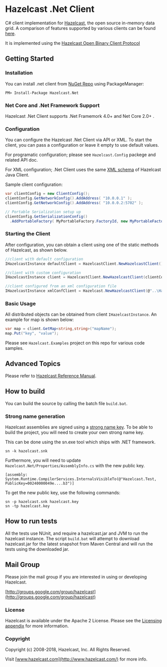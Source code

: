 # Hazelcast .Net Client

C# client implementation for [Hazelcast](https://github.com/hazelcast/hazelcast), the open source in-memory data grid. 
A comparison of features supported by various clients can be found [here](https://hazelcast.org/clients-languages/).

It is implemented using the [Hazelcast Open Binary Client Protocol](http://hazelcast.org/docs/protocol/1.0-developer-preview/client-protocol.html) 

## Getting Started

### Installation

You can install .net client from [NuGet Repo](https://www.nuget.org/packages/Hazelcast.Net/) using PackageManager:

```
PM> Install-Package Hazelcast.Net
```

### Net Core and .Net Framework Support

Hazelcast .Net Client supports .Net Framemork 4.0+ and Net Core 2.0+ . 

### Configuration
You can configure the Hazelcast .Net Client via API or XML. To start the client, you can pass a configuration or leave it empty to use default values.

For programatic configuration; please see `Hazelcast.Config` packege and related API doc. 

For XML configuration; .Net Client uses the same [XML schema](http://www.hazelcast.com/schema/client-config) of Hazelcast Java Client.

Sample client configuration:

```cs
var clientConfig = new ClientConfig();
clientConfig.GetNetworkConfig().AddAddress( "10.0.0.1" );
clientConfig.GetNetworkConfig().AddAddress( "10.0.0.2:5702" );

// Portable Serialization setup up 
clientConfig.GetSerializationConfig()
  .AddPortableFactory( MyPortableFactory.FactoryId, new MyPortableFactory() );

```

### Starting the Client
After configuration, you can obtain a client using one of the static methods of Hazelcast, as shown below.

```cs
//client with default configuration
IHazelcastInstance defaultClient = HazelcastClient.NewHazelcastClient();

//client with custom configuration
IHazelcastInstance client = HazelcastClient.NewHazelcastClient(clientConfig);

//client configured from an xml configuration file 
IHazelcastInstance xmlConfClient = Hazelcast.NewHazelcastClient(@"..\Hazelcast.Net\Resources\hazelcast-client.xml");
```

### Basic Usage

All distributed objects can be obtained from client `IHazelcastInstance`. An example for map is shown below:

```cs
var map = client.GetMap<string,string>("mapName");
map.Put("key", "value");

```
Please see `Hazelcast.Examples` project on this repo for various code samples.

## Advanced Topics

Please refer to [Hazelcast Reference Manual](http://docs.hazelcast.org/docs/latest/manual/html-single/index.html).

## How to build

You can build the source by calling the batch file `build.bat`.

### Strong name generation

Hazelcast assemblies are signed using a [strong name key](https://msdn.microsoft.com/en-us/library/wd40t7ad.aspx). To be able to build the project, you will need to 
create your own strong name key.

This can be done using the sn.exe tool which ships with .NET framework.

```
sn -k hazelcast.snk
```

Furthermore, you will need to update `Hazelcast.Net/Properties/AssemblyInfo.cs` with the new public key. 

```
[assembly: System.Runtime.CompilerServices.InternalsVisibleTo(@"Hazelcast.Test, PublicKey=00240000049e....b3")]
```

To get the new public key, use the following commands:

```
sn -p hazelcast.snk hazelcast.key
sn -tp hazelcast.key
```

## How to run tests

All the tests use NUnit, and require a hazelcast.jar and JVM to run the hazelcast instance. The script `build.bat` will attempt to download hazelcast.jar for the latest snapshot from Maven Central and will run the tests using the downloaded jar. 

## Mail Group

Please join the mail group if you are interested in using or developing Hazelcast.

[http://groups.google.com/group/hazelcast](http://groups.google.com/group/hazelcast)

### License

Hazelcast is available under the Apache 2 License. Please see the [Licensing appendix](http://docs.hazelcast.org/docs/latest/manual/html-single/index.html#license-questions) for more information.

### Copyright

Copyright (c) 2008-2018, Hazelcast, Inc. All Rights Reserved.

Visit [www.hazelcast.com](http://www.hazelcast.com/) for more info.
